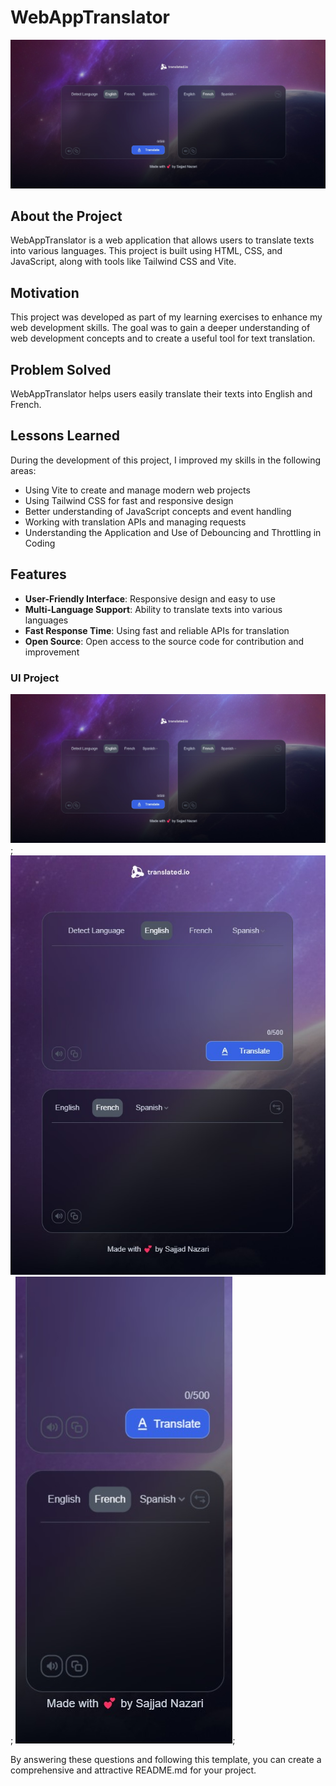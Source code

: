 # WebAppTranslator

![WebAppTranslator](https://raw.githubusercontent.com/sajjadnazaridev/WebAppTranslator/main/public/Desktop-responsive.jpg?raw=true)

## About the Project

WebAppTranslator is a web application that allows users to translate texts into various languages. This project is built using HTML, CSS, and JavaScript, along with tools like Tailwind CSS and Vite.

## Motivation

This project was developed as part of my learning exercises to enhance my web development skills. The goal was to gain a deeper understanding of web development concepts and to create a useful tool for text translation.

## Problem Solved

WebAppTranslator helps users easily translate their texts into English and French.

## Lessons Learned

During the development of this project, I improved my skills in the following areas:

- Using Vite to create and manage modern web projects
- Using Tailwind CSS for fast and responsive design
- Better understanding of JavaScript concepts and event handling
- Working with translation APIs and managing requests
- Understanding the Application and Use of Debouncing and Throttling in Coding

## Features

- **User-Friendly Interface**: Responsive design and easy to use
- **Multi-Language Support**: Ability to translate texts into various languages
- **Fast Response Time**: Using fast and reliable APIs for translation
- **Open Source**: Open access to the source code for contribution and improvement

### UI Project

![Desktop](https://raw.githubusercontent.com/sajjadnazaridev/WebAppTranslator/main/public/Desktop-responsive.jpg?raw=true);
![Tablet](https://raw.githubusercontent.com/sajjadnazaridev/WebAppTranslator/main/public/Tablet-responsive.jpg?raw=true);
![Mobile](https://raw.githubusercontent.com/sajjadnazaridev/WebAppTranslator/main/public/Mobile-responsive.jpg?raw=true);

By answering these questions and following this template, you can create a comprehensive and attractive README.md for your project.
